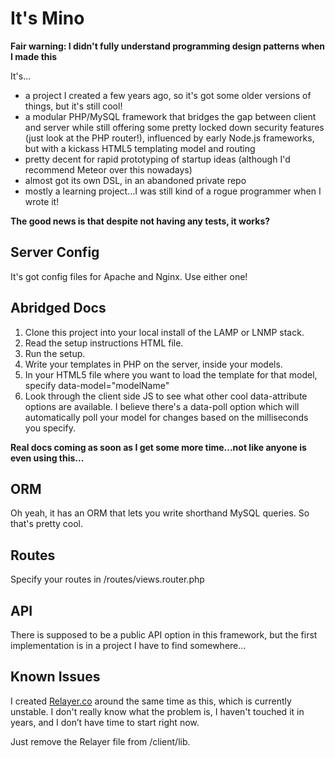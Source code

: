 It's Mino
=========

__Fair warning: I didn't fully understand programming design patterns when I made this__

It's...
- a project I created a few years ago, so it's got some older versions of things, but it's still cool!
- a modular PHP/MySQL framework that bridges the gap between client and server while still offering some pretty locked down security features (just look at the PHP router!), influenced by early Node.js frameworks, but with a kickass HTML5 templating model and routing
- pretty decent for rapid prototyping of startup ideas (although I'd recommend Meteor over this nowadays)
- almost got its own DSL, in an abandoned private repo
- mostly a learning project...I was still kind of a rogue programmer when I wrote it!

__The good news is that despite not having any tests, it works?__

Server Config
-------------
It's got config files for Apache and Nginx. Use either one!

Abridged Docs
-------------
1. Clone this project into your local install of the LAMP or LNMP stack.
2. Read the setup instructions HTML file.
3. Run the setup.
4. Write your templates in PHP on the server, inside your models.
5. In your HTML5 file where you want to load the template for that model, specify data-model="modelName"
6. Look through the client side JS to see what other cool data-attribute options are available. I believe there's a data-poll option which will automatically poll your model for changes based on the milliseconds you specify.

__Real docs coming as soon as I get some more time...not like anyone is even using this...__

ORM
---
Oh yeah, it has an ORM that lets you write shorthand MySQL queries. So that's pretty cool.

Routes
------
Specify your routes in /routes/views.router.php

API
---
There is supposed to be a public API option in this framework, but the first implementation is in a project I have to find somewhere...

Known Issues
------------
I created [Relayer.co](http://relayer.co) around the same time as this, which is currently unstable. I don't really know what the problem is, I haven't touched it in years, and I don’t have time to start right now.

Just remove the Relayer file from /client/lib.
